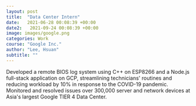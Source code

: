 ```yaml
---
layout: post
title:  "Data Center Intern"
date:   2021-06-28 00:08:39 +00:00
date2:   2021-09-24 00:08:39 +00:00
image: images/google.png
categories: Work 
course: "Google Inc."
author: "Lee, Hsuan"
subtitle: ""
---
```

Developed a remote BIOS log system using C++ on ESP8266 and a Node.js full-stack application on GCP, streamlining technicians' routines and reducing workload by 10% in response to the COVID-19 pandemic.
Monitored and resolved issues over 300,000 server and network devices at Asia's largest Google TIER 4 Data Center.


